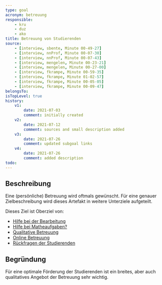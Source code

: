 ```yaml
---
type: goal
acronym: betreuung
responsible: 
    - kru
    - duz
    - ako
title: Betreuung von Studierenden
source:
    - [interview, sbente, Minute 00-49-27]
    - [interview, nnProf, Minute 00-07-30]    
    - [interview, nnProf, Minute 00-07-43]
    - [interview, mengelen, Minute 00-23-21]
    - [interview, mengelen, Minute 00-27-00]
    - [interview, fkrampe, Minute 00-59-35]
    - [interview, fkrampe, Minute 01-02-57]
    - [interview, fkrampe, Minute 00-05-05]
    - [interview, fkrampe, Minute 00-09-47]    
belongsTo: 
isTopLevel: true
history:
    v1:
        date: 2021-07-03
        comment: initially created
    v2:
        date: 2021-07-12
        comment: sources and small description added 
    v3:
        date: 2021-07-26
        comment: updated subgoal links
    v4:
        date: 2021-07-26
        comment: added description
todo:
---
```


## Beschreibung

Eine (persönliche) Betreuung wird oftmals gewünscht. Für eine genauer Zielbeschreibung wird dieses Artefakt in weitere Unterziele aufgeteilt.

Dieses Ziel ist Oberziel von:

* [Hilfe bei der Bearbeitung](https://divekit.github.io/divekit-roadmap/goals/betreuungBearbeitung.html)
* [Hilfe bei Matheaufgaben?](https://divekit.github.io/divekit-roadmap/goals/betreuungMatheHilfe.html)
* [Qualitative Betreuung](https://divekit.github.io/divekit-roadmap/goals/betreuungQualitative.html) 
* [Online Betreuung](https://divekit.github.io/divekit-roadmap/goals/betreuungOnline.html)
* [Rückfragen der Studierenden](https://divekit.github.io/divekit-roadmap/goals/betreuungRueckfragen.html)

## Begründung

Für eine optimale Förderung der Studierenden ist ein breites, aber auch qualitatives Angebot der Betreuung sehr wichtig.

